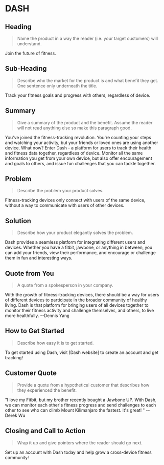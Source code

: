 # DASH #

<!-- 
> This material was originally posted [here](http://www.quora.com/What-is-Amazons-approach-to-product-development-and-product-management). It is reproduced here for posterities sake.

There is an approach called "working backwards" that is widely used at Amazon. They work backwards from the customer, rather than starting with an idea for a product and trying to bolt customers onto it. While working backwards can be applied to any specific product decision, using this approach is especially important when developing new products or features.

For new initiatives a product manager typically starts by writing an internal press release announcing the finished product. The target audience for the press release is the new/updated product's customers, which can be retail customers or internal users of a tool or technology. Internal press releases are centered around the customer problem, how current solutions (internal or external) fail, and how the new product will blow away existing solutions.

If the benefits listed don't sound very interesting or exciting to customers, then perhaps they're not (and shouldn't be built). Instead, the product manager should keep iterating on the press release until they've come up with benefits that actually sound like benefits. Iterating on a press release is a lot less expensive than iterating on the product itself (and quicker!).

If the press release is more than a page and a half, it is probably too long. Keep it simple. 3-4 sentences for most paragraphs. Cut out the fat. Don't make it into a spec. You can accompany the press release with a FAQ that answers all of the other business or execution questions so the press release can stay focused on what the customer gets. My rule of thumb is that if the press release is hard to write, then the product is probably going to suck. Keep working at it until the outline for each paragraph flows. 

Oh, and I also like to write press-releases in what I call "Oprah-speak" for mainstream consumer products. Imagine you're sitting on Oprah's couch and have just explained the product to her, and then you listen as she explains it to her audience. That's "Oprah-speak", not "Geek-speak".

Once the project moves into development, the press release can be used as a touchstone; a guiding light. The product team can ask themselves, "Are we building what is in the press release?" If they find they're spending time building things that aren't in the press release (overbuilding), they need to ask themselves why. This keeps product development focused on achieving the customer benefits and not building extraneous stuff that takes longer to build, takes resources to maintain, and doesn't provide real customer benefit (at least not enough to warrant inclusion in the press release).
 -->
 
## Heading ##
  > Name the product in a way the reader (i.e. your target customers) will understand.

  Join the future of fitness.

## Sub-Heading ##
  > Describe who the market for the product is and what benefit they get. One sentence only underneath the title.

  Track your fitness goals and progress with others, regardless of device.

## Summary ##
  > Give a summary of the product and the benefit. Assume the reader will not read anything else so make this paragraph good.

  You've joined the fitness-tracking revolution. You're counting your steps and watching your activity, but your friends or loved ones are using another device. What now? Enter Dash - a platform for users to track their health and fitness data together, regardless of device. Monitor all the same information you get from your own device, but also offer encouragement and goals to others, and issue fun challenges that you can tackle together. 

## Problem ##
  > Describe the problem your product solves.

  Fitness-tracking devices only connect with users of the same device, without a way to communicate with users of other devices.

## Solution ##
  > Describe how your product elegantly solves the problem.

  Dash provides a seamless platform for integrating different users and devices. Whether you have a fitbit, jawbone, or anything in between, you can add your friends, view their performance, and encourage or challenge them in fun and interesting ways.

## Quote from You ##
  > A quote from a spokesperson in your company.

  With the growth of fitness-tracking devices, there should be a way for users of different devices to participate in the broader community of healthy living. Dash is that platform for bringing users of all devices together to monitor their fitness activity and challenge themselves, and others, to live more healthfully. 
  --Dennis Yang

## How to Get Started ##
  > Describe how easy it is to get started.

  To get started using Dash, visit [Dash website] to create an account and get tracking!

## Customer Quote ##
  > Provide a quote from a hypothetical customer that describes how they experienced the benefit.

  "I love my Fitbit, but my brother recently bought a Jawbone UP. With Dash, we can monitor each other's fitness progress and send challenges to each other to see who can climb Mount Kilimanjaro the fastest. It's great! " 
  --Derek Wu

## Closing and Call to Action ##
  > Wrap it up and give pointers where the reader should go next.

  Set up an account with Dash today and help grow a cross-device fitness community!
